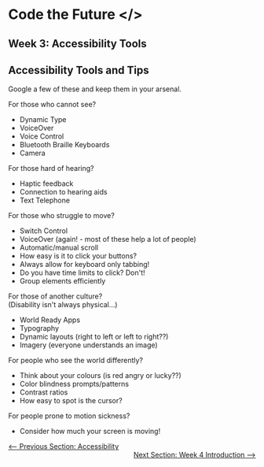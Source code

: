 # Code the Future </>

## Week 3: Accessibility Tools

## Accessibility Tools and Tips

Google a few of these and keep them in your arsenal.

For those who cannot see?
- Dynamic Type
- VoiceOver
- Voice Control
- Bluetooth Braille Keyboards
- Camera

For those hard of hearing?
- Haptic feedback
- Connection to hearing aids
- Text Telephone

For those who struggle to move?
- Switch Control
- VoiceOver (again! - most of these help a lot of people)
- Automatic/manual scroll
- How easy is it to click your buttons?
- Always allow for keyboard only tabbing!
- Do you have time limits to click? Don't!
- Group elements efficiently

For those of another culture?
\
(Disability isn't always physical...)
- World Ready Apps
- Typography
- Dynamic layouts (right to left or left to right??)
- Imagery (everyone understands an image)

For people who see the world differently?
- Think about your colours (is red angry or lucky??)
- Color blindness prompts/patterns
- Contrast ratios
- How easy to spot is the cursor?

For people prone to motion sickness?
- Consider how much your screen is moving!


<div style="width: 100%">
<a href='intro_to_accessibility.md'><-- Previous Section: Accessibility</a>
<div align="right"><a href='../week-4/README.md'>Next Section: Week 4 Introduction --></a></div>
</div>